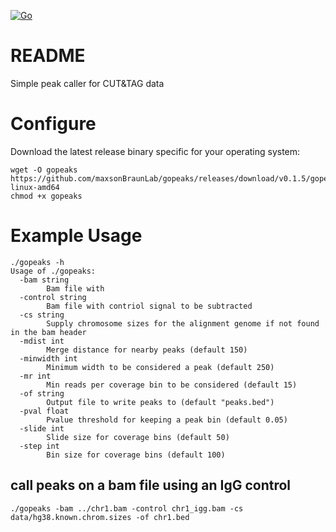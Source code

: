 [![Go](https://github.com/maxsonBraunLab/gopeaks/actions/workflows/go.yml/badge.svg?branch=main)](https://github.com/maxsonBraunLab/gopeaks/actions/workflows/go.yml)

# README

Simple peak caller for CUT&TAG data

# Configure

Download the latest release binary specific for your operating system:

```
wget -O gopeaks https://github.com/maxsonBraunLab/gopeaks/releases/download/v0.1.5/gopeaks-linux-amd64
chmod +x gopeaks
```

# Example Usage

```
./gopeaks -h 
Usage of ./gopeaks:
  -bam string
        Bam file with 
  -control string
        Bam file with contriol signal to be subtracted
  -cs string
        Supply chromosome sizes for the alignment genome if not found in the bam header
  -mdist int
        Merge distance for nearby peaks (default 150)
  -minwidth int
        Minimum width to be considered a peak (default 250)
  -mr int
        Min reads per coverage bin to be considered (default 15)
  -of string
        Output file to write peaks to (default "peaks.bed")
  -pval float
        Pvalue threshold for keeping a peak bin (default 0.05)
  -slide int
        Slide size for coverage bins (default 50)
  -step int
        Bin size for coverage bins (default 100)
```

## call peaks on a bam file using an IgG control

```
./gopeaks -bam ../chr1.bam -control chr1_igg.bam -cs data/hg38.known.chrom.sizes -of chr1.bed
```
